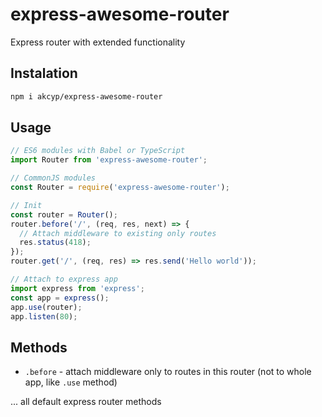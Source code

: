 # express-awesome-router

Express router with extended functionality

## Instalation

```bash
npm i akcyp/express-awesome-router
```

## Usage

```js
// ES6 modules with Babel or TypeScript
import Router from 'express-awesome-router';

// CommonJS modules
const Router = require('express-awesome-router');

// Init
const router = Router();
router.before('/', (req, res, next) => {
  // Attach middleware to existing only routes
  res.status(418);
});
router.get('/', (req, res) => res.send('Hello world'));

// Attach to express app
import express from 'express';
const app = express();
app.use(router);
app.listen(80);
```

## Methods

- `.before` - attach middleware only to routes in this router (not to whole app, like `.use` method)

... all default express router methods
